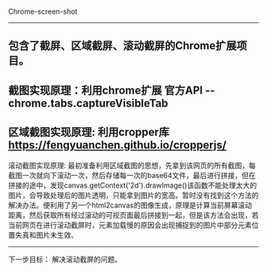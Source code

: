 Chrome-screen-shot

--------------------------------------------------------------------------------------------------
包含了截屏、区域截屏、滚动截屏的Chrome扩展项目。
--------------------------------------------------------------------------------------------------
截图实现原理：利用chrome扩展 官方API --chrome.tabs.captureVisibleTab
--------------------------------------------------------------------------------------------------
区域截图实现原理: 利用cropper库 https://fengyuanchen.github.io/cropperjs/
--------------------------------------------------------------------------------------------------
滚动截图实现原理: 最初准备利用区域截图的思想，先拿到该网页的所有截图，每截图一次就向下滚动一次，然后存储每一次的base64文件，最后进行拼接，但在拼接的途中，发现canvas.getContext('2d').drawImage()该函数不能处理太大的图片，会导致处理后的图片透明，只能拿到图片的宽高。暂时没有找到这个方法的解决办法。便利用了另一个html2canvas的图像生成，原理是计算当前屏幕滚动距离，然后获取所有经过滚动的可视页面最后拼接到一起，但是该方法会出现，若当前网页在进行滚动截屏时，元素加载慢的原因会出现捕捉到的图片中部分元素位置失真和图片未生效、

--------------------------------------------------------------------------------------------------
下一步目标：
解决滚动截屏的问题。

